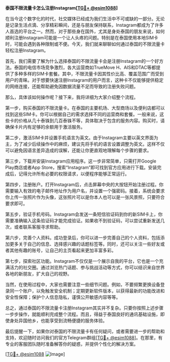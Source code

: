 **泰国不限流量卡怎么注册Instagram[[TG💪+ @esim1088](https://t.me/s/esim1088)]**

在当今这个数字化的时代，社交媒体已经成为我们生活中不可或缺的一部分。无论是记录生活点滴、分享精彩瞬间，还是与朋友保持联系，Instagram都成为了许多人首选的平台之一。然而，对于那些身在国外，尤其是身处泰国的朋友来说，如何顺利注册Instagram可能是一个让人头疼的问题。特别是在泰国使用本地SIM卡时，可能会遇到各种限制或不便。今天，我们就来聊聊如何通过泰国的不限流量卡轻松注册Instagram。

首先，我们需要了解为什么选择泰国的不限流量卡会是注册Instagram的一个好方法。泰国的电信市场竞争激烈，各大运营商如TrueMove H、AIS和DTAC等都提供了多种多样的SIM卡套餐。其中，不限流量卡因其性价比高、覆盖范围广而受到用户的青睐。对于想要快速注册Instagram的用户而言，这种卡不仅能够提供稳定的网络连接，还能帮助避免因数据流量不足而导致的注册失败问题。

那么，具体该如何操作呢？接下来，我将详细为大家介绍整个流程。

第一步，购买泰国的不限流量卡。在泰国的主要机场、大型商场以及便利店都可以找到这些SIM卡。你可以根据自己的需求选择不同的运营商和套餐。一般来说，这些卡的价格从几十泰铢到几百泰铢不等，具体取决于包含的服务内容。购买时，请确保卡片内有足够的余额用于激活服务。

第二步，激活SIM卡并设置手机语言为英文。由于Instagram主要以英文界面为主，为了减少后续操作中的麻烦，建议先将手机的语言设置调整为英文。这样不仅可以避免因语言差异造成的误解，还能让你更直观地理解每个步骤的要求。

第三步，下载并安装Instagram应用程序。这一步非常简单，只需打开Google Play商店或者App Store，搜索“Instagram”即可找到官方应用进行下载。安装完成后，记得允许所有必要的权限请求，以便程序能够正常运行。

第四步，注册账户。打开Instagram后，点击屏幕中央的大按钮开始注册过程。你需要输入有效的电子邮件地址作为用户名，并设置一个强密码。接着，系统会要求你上传一张照片作为头像，这张照片可以是你本人也可以是一张风景照，只要符合要求即可。

第五步，验证手机号码。Instagram会发送一条短信验证码到你的新SIM卡上，你需要准确输入这条验证码才能完成验证。如果收不到验证码，可以尝试重新发送几次，或者联系客服寻求帮助。

第六步，完善个人资料。成功登录后，你可以进一步完善自己的个人资料，包括添加更多关于自己的信息、选择感兴趣的话题标签等。同时，还可以关注一些好友或者其他有趣的账号，让自己的主页看起来更加丰富多彩。

第七步，探索社区功能。Instagram不仅仅是一个展示自我的平台，它也是一个充满活力的社交圈。通过浏览热门话题、参与挑战活动等方式，你可以结识来自世界各地的新朋友，扩大自己的视野。

当然，在使用过程中，大家也需要注意一些细节问题。例如，不要频繁更换设备登录同一个账户，以免触发安全机制；定期更新软件版本，以获得最新的功能改进和安全性保障；保护个人信息隐私，谨慎公开敏感内容等等。

总之，通过泰国的不限流量卡注册Instagram其实并不复杂。只要你按照上述步骤一步步操作，就能顺利完成整个流程。而且，得益于泰国良好的通讯基础设施，即使身处异国他乡，也能享受到流畅便捷的服务体验。

最后提醒一下，如果你对泰国的不限流量卡有任何疑问，或者需要进一步的帮助和支持，欢迎随时访问我们的官方Telegram群组[[TG💪+ @esim1088](https://t.me/s/esim1088)]。在那里，有专业的客服团队随时准备解答你的疑惑，并提供个性化的解决方案。

[[TG💪+ @esim1088](https://t.me/s/esim1088) ![Image](https://i.postimg.cc/4NQfJmqS/Snipaste-2025-05-13-00-14-12.png)]